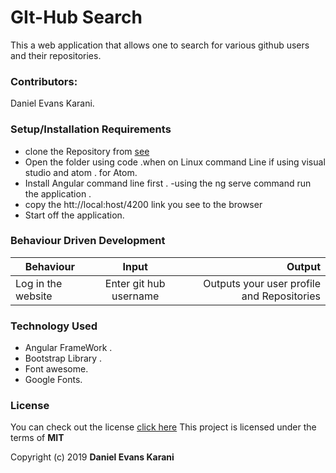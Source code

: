 # GIt-Hub Search
This a web application that allows one to search for various github users and their repositories.
### Contributors:
Daniel Evans Karani.

### Setup/Installation Requirements

- clone the Repository from [see](https://github.com/danielevans-999/Github-Search)
- Open the folder using code .when on Linux command Line if using visual studio and atom . for Atom.
- Install Angular command line first .
-using the ng serve command  run the application .
- copy the htt://local:host/4200 link you see to the browser
- Start off the application.

### Behaviour Driven Development


| Behaviour             | Input                  | Output                                             |
| -------------         |:----------------------:| --------------------------------------------------:|
| Log in the website    | Enter git hub username | Outputs your user profile and Repositories         |


### Technology Used

- Angular FrameWork .
- Bootstrap Library .
- Font awesome. 
- Google Fonts.

###  License

You can check out the license [click here](https://choosealicense.com/licenses/mit/)
This project is licensed under the terms of **MIT**

Copyright (c) 2019 **Daniel Evans Karani**
  
